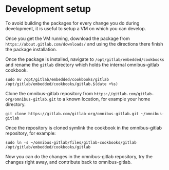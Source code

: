 # Development setup

To avoid building the packages for every change you do during development, it
is useful to setup a VM on which you can develop.

Once you get the VM running, download the package from
`https://about.gitlab.com/downloads/` and using the directions there finish the
package installation.

Once the package is installed, navigate to `/opt/gitlab/embedded/cookbooks` and
rename the `gitlab` directory which holds the internal omnibus-gitlab cookbook.

```
sudo mv /opt/gitlab/embedded/cookbooks/gitlab /opt/gitlab/embedded/cookbooks/gitlab.$(date +%s)
```

Clone the omnibus-gitlab repository from
`https://gitlab.com/gitlab-org/omnibus-gitlab.git` to a known location, for
example your home directory.

```
git clone https://gitlab.com/gitlab-org/omnibus-gitlab.git ~/omnibus-gitlab
```

Once the repository is cloned symlink the cookbook in the omnibus-gitlab
repository, for example:

```
sudo ln -s ~/omnibus-gitlab/files/gitlab-cookbooks/gitlab /opt/gitlab/embedded/cookbooks/gitlab
```

Now you can do the changes in the omnibus-gitlab repository, try the changes
right away, and contribute back to omnibus-gitlab.
